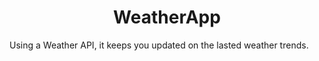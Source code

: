 <h1 align="center">WeatherApp</h1>

<p align="center>A WeatherApp that that lets you know what the current temp </p>
<p align="center> Using a Weather API, it keeps you updated on the lasted weather trends.</p>
<p align="center>Also lets you know what the weather looks like the next week.</p>

<h3>Built with:</h3>
<p>
          HTML
          CSS
          JavaScript
</p>
![Screenshot (21)](https://user-images.githubusercontent.com/89613492/168505613-2a5a22e7-dc6a-4952-8663-1845be45ebf3.png)
